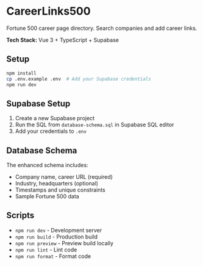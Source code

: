 # CareerLinks500

Fortune 500 career page directory. Search companies and add career links.

**Tech Stack:** Vue 3 + TypeScript + Supabase

## Setup

```bash
npm install
cp .env.example .env  # Add your Supabase credentials
npm run dev
```

## Supabase Setup

1. Create a new Supabase project
2. Run the SQL from `database-schema.sql` in Supabase SQL editor
3. Add your credentials to `.env`

## Database Schema

The enhanced schema includes:
- Company name, career URL (required)
- Industry, headquarters (optional)
- Timestamps and unique constraints
- Sample Fortune 500 data

## Scripts

- `npm run dev` - Development server
- `npm run build` - Production build
- `npm run preview` - Preview build locally
- `npm run lint` - Lint code
- `npm run format` - Format code